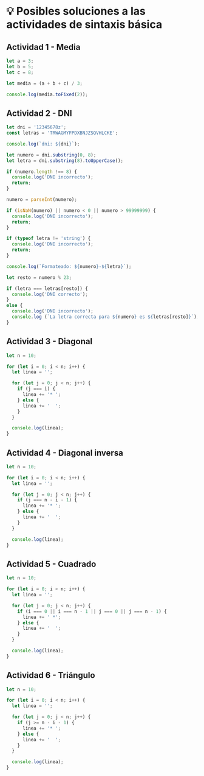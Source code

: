 # 💡 Posibles soluciones a las actividades de sintaxis básica

## Actividad 1 - Media

```javascript
let a = 3;
let b = 5;
let c = 8;

let media = (a + b + c) / 3;

console.log(media.toFixed(2));
```

## Actividad 2 - DNI

```javascript
let dni = '12345678z';
const letras = 'TRWAGMYFPDXBNJZSQVHLCKE';

console.log(`dni: ${dni}`);

let numero = dni.substring(0, 8);
let letra = dni.substring(8).toUpperCase();

if (numero.length !== 8) {
  console.log('DNI incorrecto');
  return;
}

numero = parseInt(numero);

if (isNaN(numero) || numero < 0 || numero > 99999999) {
  console.log('DNI incorrecto');
  return;
}

if (typeof letra != 'string') {
  console.log('DNI incorrecto');
  return;
}

console.log(`Formateado: ${numero}-${letra}`);

let resto = numero % 23;

if (letra === letras[resto]) {
  console.log('DNI correcto');
}
else {
  console.log('DNI incorrecto');
  console.log (`La letra correcta para ${numero} es ${letras[resto]}`);
}
```

## Actividad 3 - Diagonal

```javascript
let n = 10;

for (let i = 0; i < n; i++) {
  let linea = '';

  for (let j = 0; j < n; j++) {
    if (j === i) {
      linea += '* ';
    } else {
      linea += '  ';
    }
  }

  console.log(linea);
}
```

## Actividad 4 - Diagonal inversa

```javascript
let n = 10;

for (let i = 0; i < n; i++) {
  let linea = '';

  for (let j = 0; j < n; j++) {
    if (j === n - i - 1) {
      linea += '* ';
    } else {
      linea += '  ';
    }
  }

  console.log(linea);
}
```

## Actividad 5 - Cuadrado

```javascript
let n = 10;

for (let i = 0; i < n; i++) {
  let linea = '';

  for (let j = 0; j < n; j++) {
    if (i === 0 || i === n - 1 || j === 0 || j === n - 1) {
      linea += ' *';
    } else {
      linea += '  ';
    }
  }

  console.log(linea);
}
```

## Actividad 6 - Triángulo

```javascript
let n = 10;

for (let i = 0; i < n; i++) {
  let linea = '';

  for (let j = 0; j < n; j++) {
    if (j >= n - i - 1) {
      linea += '* ';
    } else {
      linea += '  ';
    }
  }

  console.log(linea);
}
```
